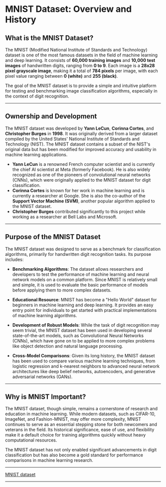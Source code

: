 # MNIST Dataset: Overview and History

## What is the MNIST Dataset?

The MNIST (Modified National Institute of Standards and Technology) dataset is one of the most famous datasets in the field of machine learning and deep learning. It consists of **60,000 training images** and **10,000 test images** of handwritten digits, ranging from **0 to 9**. Each image is a **28x28 pixel grayscale image**, making it a total of **784 pixels** per image, with each pixel value ranging between **0 (white)** and **255 (black)**.

The goal of the MNIST dataset is to provide a simple and intuitive platform for testing and benchmarking image classification algorithms, especially in the context of digit recognition.

---

## Ownership and Development

The MNIST dataset was developed by **Yann LeCun**, **Corinna Cortes**, and **Christopher Burges** in **1998**. It was originally derived from a larger dataset compiled by the United States' National Institute of Standards and Technology (NIST). The MNIST dataset contains a subset of the NIST's original data but has been modified for improved accuracy and usability in machine learning applications.

- **Yann LeCun** is a renowned French computer scientist and is currently the chief AI scientist at Meta (formerly Facebook). He is also widely recognized as one of the pioneers of convolutional neural networks (CNNs), which were originally applied to the MNIST dataset for digit classification.
- **Corinna Cortes** is known for her work in machine learning and is currently a researcher at Google. She is also the co-author of the **Support Vector Machine (SVM)**, another popular algorithm applied to the MNIST dataset.
- **Christopher Burges** contributed significantly to this project while working as a researcher at Bell Labs and Microsoft.

---

## Purpose of the MNIST Dataset

The MNIST dataset was designed to serve as a benchmark for classification algorithms, primarily for handwritten digit recognition tasks. Its purpose includes:

- **Benchmarking Algorithms**: The dataset allows researchers and developers to test the performance of machine learning and neural network models on a common platform. Since MNIST is relatively small and simple, it is used to evaluate the basic performance of models before applying them to more complex datasets.
  
- **Educational Resource**: MNIST has become a "Hello World" dataset for beginners in machine learning and deep learning. It provides an easy entry point for individuals to get started with practical implementations of machine learning algorithms.

- **Development of Robust Models**: While the task of digit recognition may seem trivial, the MNIST dataset has been used in developing several state-of-the-art models, such as Convolutional Neural Networks (CNNs), which have gone on to be applied to more complex problems like object detection and natural language processing.

- **Cross-Model Comparisons**: Given its long history, the MNIST dataset has been used to compare various machine learning techniques, from logistic regression and k-nearest neighbors to advanced neural network architectures like deep belief networks, autoencoders, and generative adversarial networks (GANs).

---

## Why is MNIST Important?

The MNIST dataset, though simple, remains a cornerstone of research and education in machine learning. While modern datasets, such as CIFAR-10, ImageNet, and Fashion-MNIST, may offer more complexity, MNIST continues to serve as an essential stepping stone for both newcomers and veterans in the field. Its historical significance, ease of use, and flexibility make it a default choice for training algorithms quickly without heavy computational resources.

The MNIST dataset has not only enabled significant advancements in digit classification but has also become a gold standard for performance comparisons in machine learning research.

---

 [MNIST dataset](http://yann.lecun.com/exdb/mnist/)

---

